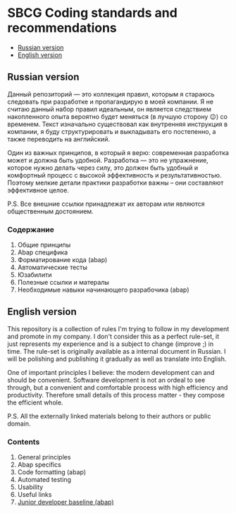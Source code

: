 # SBCG Coding standards and recommendations

<!-- start toc -->

- [Russian version](#russian-version)
- [English version](#english-version)

<!-- end toc -->

## Russian version

Данный репозиторий — это коллекция правил, которым я стараюсь следовать при разработке и пропагандирую в моей компании. Я не считаю данный набор правил идеальным, он является следствием накопленного опыта вероятно будет меняться (в лучшую сторону 😉) со временем. Текст изначально существовал как внутренняя инструкция в компании, я буду структурировать и выкладывать его постепенно, а также переводить на английский.

Один из важных принципов, в который я верю: современная разработка может и должна быть удобной. Разработка — это не упражнение, которое нужно делать через силу, это должен быть удобный и комфортный процесс с высокой эффективность и результативностью. Поэтому мелкие детали практики разработки важны – они составляют эффективное целое.

P.S. Все внешние ссылки принадлежат их авторам или являются общественным достоянием.

### Содержание

1) Общие принципы
2) Abap специфика
3) Форматирование кода (abap)
4) Автоматические тесты
5) Юзабилити
6) Полезные ссылки и матералы
7) Необходимые навыки начинающего разрабочика (abap)

## English version

This repository is a collection of rules I'm trying to follow in my development and promote in my company. I don't consider this as a perfect rule-set, it just represents my experience and is a subject to change (improve ;) in time. The rule-set is originally available as a internal document in Russian. I will be polishing and publishing it gradually as well as translate into English.

One of important principles I believe: the modern development can and should be convenient. Software development is not an ordeal to see through, but a convenient and comfortable process with high efficiency and productivity. Therefore small details of this process matter - they compose the efficient whole.

P.S. All the externally linked materials belong to their authors or public domain.

### Contents

1) General principles
2) Abap specifics
3) Code formatting (abap)
4) Automated testing
5) Usability
6) Useful links
7) [Junior developer baseline (abap)](./EN/07%20-%20junior%20developer%20baseline.md)
